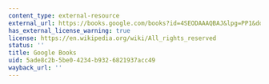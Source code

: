 ```yaml
---
content_type: external-resource
external_url: https://books.google.com/books?id=4SEODAAAQBAJ&lpg=PP1&dq=the%20wright%20brothers&pg=PP1#v=onepage&q&f=false
has_external_license_warning: true
license: https://en.wikipedia.org/wiki/All_rights_reserved
status: ''
title: Google Books
uid: 5ade8c2b-5be0-4234-b932-6821937acc49
wayback_url: ''
---
```

